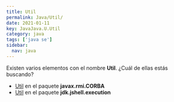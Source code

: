 ```yaml
---
title: Util
permalink: Java/Util/
date: 2021-01-11
key: JavaJava.U.Util
category: java
tags: ['java se']
sidebar: 
  nav: java
---
```


Existen varios elementos con el nombre **Util**. ¿Cuál de ellas estás buscando?
<ul>
<li><a href="/Java/Util-javax-rmi-CORBA/">Util</a> en el paquete <strong>javax.rmi.CORBA</strong></li>
<li><a href="/Java/Util-jdk-jshell-execution/">Util</a> en el paquete <strong>jdk.jshell.execution</strong></li>
<ul>
